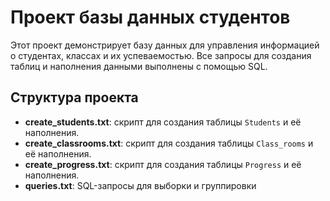 # Проект базы данных студентов

Этот проект демонстрирует базу данных для управления информацией о студентах, классах и их успеваемостью. Все запросы для создания таблиц и наполнения данными выполнены с помощью SQL.

## Структура проекта

- **create_students.txt**: скрипт для создания таблицы `Students` и её наполнения.
- **create_classrooms.txt**: скрипт для создания таблицы `Class_rooms` и её наполнения.
- **create_progress.txt**: скрипт для создания таблицы `Progress` и её наполнения.
- **queries.txt**: SQL-запросы для выборки и группировки


